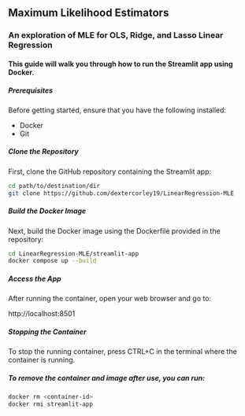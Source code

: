 ## Maximum Likelihood Estimators

### An exploration of MLE for OLS, Ridge, and Lasso Linear Regression

#### This guide will walk you through how to run the Streamlit app using Docker.

##### Prerequisites

Before getting started, ensure that you have the following installed:

- Docker
- Git

##### Clone the Repository

First, clone the GitHub repository containing the Streamlit app:

```bash
cd path/to/destination/dir
git clone https://github.com/dextercorley19/LinearRegression-MLE
```

##### Build the Docker Image

Next, build the Docker image using the Dockerfile provided in the repository:

```bash
cd LinearRegression-MLE/streamlit-app
docker compose up --build
```

##### Access the App

After running the container, open your web browser and go to:

http://localhost:8501


##### Stopping the Container

To stop the running container, press CTRL+C in the terminal where the container is running.

##### To remove the container and image after use, you can run:

```bash
docker rm <container-id>
docker rmi streamlit-app
```
